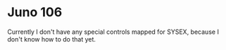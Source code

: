 Juno 106
========

Currently I don't have any special controls mapped for SYSEX, because I don't know how
to do that yet.
